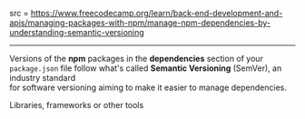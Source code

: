 src = https://www.freecodecamp.org/learn/back-end-development-and-apis/managing-packages-with-npm/manage-npm-dependencies-by-understanding-semantic-versioning

---

Versions of the **npm** packages in the **dependencies** section of your `package.json` file follow what's called **Semantic Versioning** (SemVer), an industry standard  
for software versioning aiming to make it easier to manage dependencies.  

Libraries, frameworks or other tools
